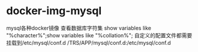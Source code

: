 # docker-img-mysql
mysql各种docker镜像
查看数据库字符集
show variables like "%character%";show variables like "%collation%";
自定义的配置文件都需要挂载到/etc/mysql/conf.d
/TRS/APP/mysql/conf.d:/etc/mysql/conf.d
